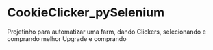 # CookieClicker_pySelenium
Projetinho para automatizar uma farm, dando Clickers, selecionando e comprando melhor Upgrade e comprando
